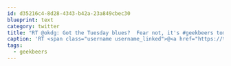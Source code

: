 ```yaml
---
id: d35216c4-8d28-4343-b42a-23a849cbec30
blueprint: text
category: twitter
title: "RT @okdg: Got the Tuesday blues?  Fear not, it's #geekbeers tomorrow afternoon!"
caption: 'RT <span class="username username_linked">@<a href="https://twitter.com/okdg" title="OKDG">okdg</a></span>: Got the Tuesday blues?  Fear not, it''s <span class="hashtag hashtag_local">#<a href="http://tweettemp.darylchymko.ca/?tag=geekbeers">geekbeers</a> tomorrow afternoon!'
tags:
  - geekbeers
---
```

